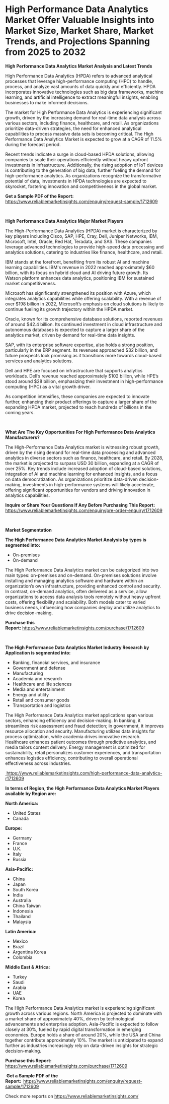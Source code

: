<p><h1>High Performance Data Analytics Market Offer Valuable Insights into Market Size, Market Share, Market Trends, and Projections Spanning from 2025 to 2032</h1></p><p><strong>High Performance Data Analytics Market Analysis and Latest Trends</strong></p>
<p><p>High Performance Data Analytics (HPDA) refers to advanced analytical processes that leverage high-performance computing (HPC) to handle, process, and analyze vast amounts of data quickly and efficiently. HPDA incorporates innovative technologies such as big data frameworks, machine learning, and artificial intelligence to extract meaningful insights, enabling businesses to make informed decisions.</p><p>The market for High Performance Data Analytics is experiencing significant growth, driven by the increasing demand for real-time data analysis across various sectors, including finance, healthcare, and retail. As organizations prioritize data-driven strategies, the need for enhanced analytical capabilities to process massive data sets is becoming critical. The High Performance Data Analytics Market is expected to grow at a CAGR of 11.5% during the forecast period.</p><p>Recent trends indicate a surge in cloud-based HPDA solutions, allowing companies to scale their operations efficiently without heavy upfront investments in infrastructure. Additionally, the rising adoption of IoT devices is contributing to the generation of big data, further fueling the demand for high-performance analytics. As organizations recognize the transformative potential of data, investments in HPDA technologies are expected to skyrocket, fostering innovation and competitiveness in the global market.</p></p>
<p><strong>Get a Sample PDF of the Report:&nbsp;</strong> <a href="https://www.reliablemarketinsights.com/enquiry/request-sample/1712609?utm_campaign=2040&utm_medium=2&utm_source=Github&utm_content=ia&utm_term=09032025&utm_id=high-performance-data-analytics">https://www.reliablemarketinsights.com/enquiry/request-sample/1712609</a></p>
<p>&nbsp;</p>
<p><strong>High Performance Data Analytics Major Market Players</strong></p>
<p><p>The High-Performance Data Analytics (HPDA) market is characterized by key players including Cisco, SAP, HPE, Cray, Dell, Juniper Networks, IBM, Microsoft, Intel, Oracle, Red Hat, Teradata, and SAS. These companies leverage advanced technologies to provide high-speed data processing and analytics solutions, catering to industries like finance, healthcare, and retail.</p><p>IBM stands at the forefront, benefiting from its robust AI and machine learning capabilities. IBM's revenue in 2022 reached approximately $60 billion, with its focus on hybrid cloud and AI driving future growth. Its Watson platform enhances data analytics, positioning IBM for sustained market competitiveness.</p><p>Microsoft has significantly strengthened its position with Azure, which integrates analytics capabilities while offering scalability. With a revenue of over $198 billion in 2022, Microsoft’s emphasis on cloud solutions is likely to continue fueling its growth trajectory within the HPDA market.</p><p>Oracle, known for its comprehensive database solutions, reported revenues of around $42.4 billion. Its continued investment in cloud infrastructure and autonomous databases is expected to capture a larger share of the analytics market, driven by demand for real-time data insights.</p><p>SAP, with its enterprise software expertise, also holds a strong position, particularly in the ERP segment. Its revenues approached $32 billion, and future prospects look promising as it transitions more towards cloud-based services and analytics solutions.</p><p>Dell and HPE are focused on infrastructure that supports analytics workloads. Dell’s revenue reached approximately $102 billion, while HPE’s stood around $28 billion, emphasizing their investment in high-performance computing (HPC) as a vital growth driver.</p><p>As competition intensifies, these companies are expected to innovate further, enhancing their product offerings to capture a larger share of the expanding HPDA market, projected to reach hundreds of billions in the coming years.</p></p>
<p>&nbsp;</p>
<p><strong>What Are The Key Opportunities For High Performance Data Analytics Manufacturers?</strong></p>
<p><p>The High-Performance Data Analytics market is witnessing robust growth, driven by the rising demand for real-time data processing and advanced analytics in diverse sectors such as finance, healthcare, and retail. By 2028, the market is projected to surpass USD 30 billion, expanding at a CAGR of over 25%. Key trends include increased adoption of cloud-based solutions, integration of AI and machine learning for enhanced insights, and a focus on data democratization. As organizations prioritize data-driven decision-making, investments in high-performance systems will likely accelerate, offering significant opportunities for vendors and driving innovation in analytics capabilities.</p></p>
<p><strong>Inquire or Share Your Questions If Any Before Purchasing This Report:</strong> <a href="https://www.reliablemarketinsights.com/enquiry/pre-order-enquiry/1712609?utm_campaign=2040&utm_medium=2&utm_source=Github&utm_content=ia&utm_term=09032025&utm_id=high-performance-data-analytics">https://www.reliablemarketinsights.com/enquiry/pre-order-enquiry/1712609</a></p>
<p>&nbsp;</p>
<p><strong>Market Segmentation</strong></p>
<p><strong>The High Performance Data Analytics Market Analysis by types is segmented into:</strong></p>
<p><ul><li>On-premises</li><li>On-demand</li></ul></p>
<p><p>The High Performance Data Analytics market can be categorized into two main types: on-premises and on-demand. On-premises solutions involve installing and managing analytics software and hardware within an organization’s own infrastructure, providing enhanced control and security. In contrast, on-demand analytics, often delivered as a service, allow organizations to access data analysis tools remotely without heavy upfront costs, offering flexibility and scalability. Both models cater to varied business needs, influencing how companies deploy and utilize analytics to drive decision-making.</p></p>
<p><strong>Purchase this Report:&nbsp;</strong><a href="https://www.reliablemarketinsights.com/purchase/1712609?utm_campaign=2040&utm_medium=2&utm_source=Github&utm_content=ia&utm_term=09032025&utm_id=high-performance-data-analytics">https://www.reliablemarketinsights.com/purchase/1712609</a></p>
<p>&nbsp;</p>
<p><strong>The High Performance Data Analytics Market Industry Research by Application is segmented into:</strong></p>
<p><ul><li>Banking, financial services, and insurance</li><li>Government and defense</li><li>Manufacturing</li><li>Academia and research</li><li>Healthcare and life sciences</li><li>Media and entertainment</li><li>Energy and utility</li><li>Retail and consumer goods</li><li>Transportation and logistics</li></ul></p>
<p><p>The High Performance Data Analytics market applications span various sectors, enhancing efficiency and decision-making. In banking, it streamlines risk assessment and fraud detection; in government, it improves resource allocation and security. Manufacturing utilizes data insights for process optimization, while academia drives innovative research. Healthcare enhances patient outcomes through predictive analytics, and media tailors content delivery. Energy management is optimized for sustainability, retail personalizes customer experiences, and transportation enhances logistics efficiency, contributing to overall operational effectiveness across industries.</p></p>
<p><a href="https://www.reliablemarketinsights.com/high-performance-data-analytics-r1712609?utm_campaign=2040&utm_medium=2&utm_source=Github&utm_content=ia&utm_term=09032025&utm_id=high-performance-data-analytics">&nbsp;https://www.reliablemarketinsights.com/high-performance-data-analytics-r1712609</a></p>
<p><strong>In terms of Region, the High Performance Data Analytics Market Players available by Region are:</strong></p>
<p>
    <p> <strong> North America: </strong>
        <ul>
            <li>United States</li>
            <li>Canada</li>
        </ul>
        </p> 
    <p> <strong> Europe: </strong>
        <ul>
            <li>Germany</li>
            <li>France</li>
            <li>U.K.</li>
            <li>Italy</li>
            <li>Russia</li>
        </ul>
        </p> 
    <p> <strong> Asia-Pacific: </strong>
        <ul>
            <li>China</li>
            <li>Japan</li>
            <li>South Korea</li>
            <li>India</li>
            <li>Australia</li>
            <li>China Taiwan</li>
            <li>Indonesia</li>
            <li>Thailand</li>
            <li>Malaysia</li>
        </ul>
        </p> 
    <p> <strong> Latin America: </strong>
        <ul>
            <li>Mexico</li>
            <li>Brazil</li>
            <li>Argentina Korea</li>
            <li>Colombia</li>
        </ul>
        </p> 
    <p> <strong> Middle East & Africa: </strong>
        <ul>
            <li>Turkey</li>
            <li>Saudi</li>
            <li>Arabia</li>
            <li>UAE</li>
            <li>Korea</li>
        </ul>
    </p>
    </p>
<p><p>The High Performance Data Analytics market is experiencing significant growth across various regions. North America is projected to dominate with a market share of approximately 40%, driven by technological advancements and enterprise adoption. Asia-Pacific is expected to follow closely at 30%, fueled by rapid digital transformation in emerging economies. Europe holds a share of around 20%, while the USA and China together contribute approximately 10%. The market is anticipated to expand further as industries increasingly rely on data-driven insights for strategic decision-making.</p></p>
<p><strong>Purchase this Report: </strong><a href="https://www.reliablemarketinsights.com/purchase/1712609?utm_campaign=2040&utm_medium=2&utm_source=Github&utm_content=ia&utm_term=09032025&utm_id=high-performance-data-analytics">https://www.reliablemarketinsights.com/purchase/1712609</a></p>
<p>&nbsp;<strong>Get a Sample PDF of the Report:&nbsp;&nbsp;</strong><a href="https://www.reliablemarketinsights.com/enquiry/request-sample/1712609?utm_campaign=2040&utm_medium=2&utm_source=Github&utm_content=ia&utm_term=09032025&utm_id=high-performance-data-analytics">https://www.reliablemarketinsights.com/enquiry/request-sample/1712609</a></p>
<p><strong></strong></p>
<p>Check more reports on <a href="https://www.reliablemarketinsights.com/?utm_campaign=2040&utm_medium=2&utm_source=Github&utm_content=ia&utm_term=09032025&utm_id=high-performance-data-analytics">https://www.reliablemarketinsights.com/</a></p>